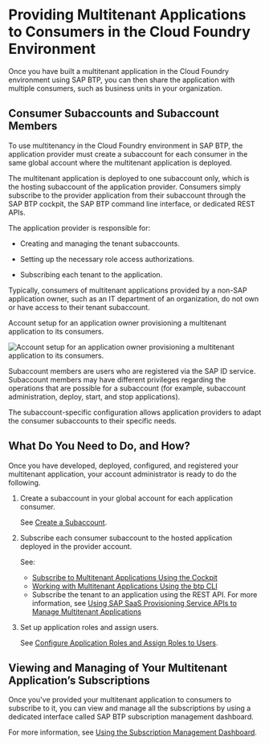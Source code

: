 <!-- loio7a013f1d89f34a0084ea3d9a8bb2adbd -->

# Providing Multitenant Applications to Consumers in the Cloud Foundry Environment

 Once you have built a multitenant application in the Cloud Foundry environment using SAP BTP, you can then share the application with multiple consumers, such as business units in your organization. 





<a name="loio7a013f1d89f34a0084ea3d9a8bb2adbd__section_ty2_spn_s2b"/>

## Consumer Subaccounts and Subaccount Members

To use multitenancy in the Cloud Foundry environment in SAP BTP, the application provider must create a subaccount for each consumer in the same global account where the multitenant application is deployed.

The multitenant application is deployed to one subaccount only, which is the hosting subaccount of the application provider. Consumers simply subscribe to the provider application from their subaccount through the SAP BTP cockpit, the SAP BTP command line interface, or dedicated REST APIs.

The application provider is responsible for:

-   Creating and managing the tenant subaccounts.

-   Setting up the necessary role access authorizations.

-   Subscribing each tenant to the application.


Typically, consumers of multitenant applications provided by a non-SAP application owner, such as an IT department of an organization, do not own or have access to their tenant subaccount.

   
  
<a name="loio7a013f1d89f34a0084ea3d9a8bb2adbd__fig_oxt_44m_s2b"/>Account setup for an application owner provisioning a multitenant application to its consumers.

 ![](images/CF_Subscriptions_with_External_Providers_-_Detailed_a65f2d5.png "Account
					setup for an application owner provisioning a multitenant application to its consumers.") 

Subaccount members are users who are registered via the SAP ID service. Subaccount members may have different privileges regarding the operations that are possible for a subaccount \(for example, subaccount administration, deploy, start, and stop applications\).

The subaccount-specific configuration allows application providers to adapt the consumer subaccounts to their specific needs.



<a name="loio7a013f1d89f34a0084ea3d9a8bb2adbd__section_aq3_sqn_s2b"/>

## What Do You Need to Do, and How?

Once you have developed, deployed, configured, and registered your multitenant application, your account administrator is ready to do the following.

1.  Create a subaccount in your global account for each application consumer.

    See [Create a Subaccount](../50-administration-and-ops/Create_a_Subaccount_05280a1.md).

2.  Subscribe each consumer subaccount to the hosted application deployed in the provider account.

    See:

    -   [Subscribe to Multitenant Applications Using the Cockpit](../50-administration-and-ops/Subscribe_to_Multitenant_Applications_Using_the_Cockpit_7a3e396.md)
    -   [Working with Multitenant Applications Using the btp CLI](../50-administration-and-ops/Working_with_Multitenant_Applications_Using_the_btp_CLI_c1b0fcc.md)
    -   Subscribe the tenant to an application using the REST API. For more information, see [Using SAP SaaS Provisioning Service APIs to Manage Multitenant Applications](Using_SAP_SaaS_Provisioning_Service_APIs_to_Manage_Multitenant_Applications_ed08c7d.md)
3.  Set up application roles and assign users.

    See [Configure Application Roles and Assign Roles to Users](../50-administration-and-ops/Configure_Application_Roles_and_Assign_Roles_to_Users_56a7153.md).




<a name="loio7a013f1d89f34a0084ea3d9a8bb2adbd__section_f4t_q52_vqb"/>

## Viewing and Managing of Your Multitenant Application’s Subscriptions

Once you've provided your multitenant application to consumers to subscribe to it, you can view and manage all the subscriptions by using a dedicated interface called SAP BTP subscription management dashboard.

For more information, see [Using the Subscription Management Dashboard](Using_the_Subscription_Management_Dashboard_434be69.md).

